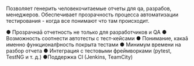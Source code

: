 Позволяет генерить человекочитаемые отчеты для qa, разрабов, менеджеров. Обеспечивает прозрачность процесса автоматизации тестирования - когда все понимают что там происходит.

● Прозрачнаā отчетность не только для разработчиков и QA 
● Возможность соотнести автотесты с тест-кейсами 
● Понимание, какаā именно функционалþность покрыта тестами 
● Минимум времени на разбор отчета 
● Интеграция с тестовыми фреймворками (pytest, TestNG и т. д.) 
●Поддержка CI (Jenkins, TeamCity)